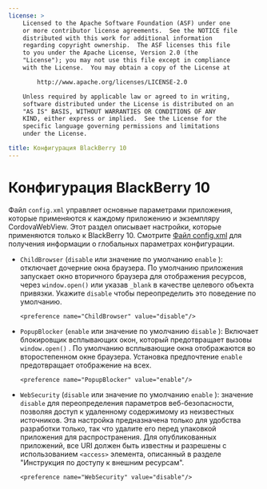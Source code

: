 ```yaml
---
license: >
    Licensed to the Apache Software Foundation (ASF) under one
    or more contributor license agreements.  See the NOTICE file
    distributed with this work for additional information
    regarding copyright ownership.  The ASF licenses this file
    to you under the Apache License, Version 2.0 (the
    "License"); you may not use this file except in compliance
    with the License.  You may obtain a copy of the License at

        http://www.apache.org/licenses/LICENSE-2.0

    Unless required by applicable law or agreed to in writing,
    software distributed under the License is distributed on an
    "AS IS" BASIS, WITHOUT WARRANTIES OR CONDITIONS OF ANY
    KIND, either express or implied.  See the License for the
    specific language governing permissions and limitations
    under the License.

title: Конфигурация BlackBerry 10
---
```


# Конфигурация BlackBerry 10

Файл `config.xml` управляет основные параметрами приложения, которые применяются к каждому приложению и экземпляру CordovaWebView. Этот раздел описывает настройки, которые применяются только к BlackBerry 10. Смотрите [Файл config.xml][1] для получения информации о глобальных параметрах конфигурации.

 [1]: config_ref_index.md.html#The%20config.xml%20File

*   `ChildBrowser` (`disable` или значение по умолчанию `enable` ): отключает дочерние окна браузера. По умолчанию приложения запускает окно вторичного браузера для отображения ресурсов, через `window.open()` или указав `_blank` в качестве целевого объекта привязки. Укажите `disable` чтобы переопределить это поведение по умолчанию.
    
        <preference name="ChildBrowser" value="disable"/>
        
*   `PopupBlocker` (`enable` или значение по умолчанию `disable` ): Включает блокировщик всплывающих окон, который предотвращает вызовы `window.open()` . По умолчанию всплывающие окна отображаются во второстепенном окне браузера. Установка предпочтение `enable` предотвращает отображение на всех.
    
        <preference name="PopupBlocker" value="enable"/>

*   `WebSecurity` (`disable` или значение по умолчанию `enable` ): значение `disable` для переопределения параметров веб-безопасности, позволяя доступ к удаленному содержимому из неизвестных источников. Эта настройка предназначена только для удобства разработки только, так что удалите его перед упаковкой приложения для распространения. Для опубликованных приложений, все URI должен быть известны и разрешены с использованием `<access>` элемента, описанный в разделе "Инструкция по доступу к внешним ресурсам".
    
        <preference name="WebSecurity" value="disable"/>